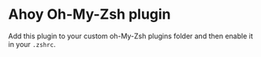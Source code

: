 # Ahoy Oh-My-Zsh plugin

Add this plugin to your custom oh-My-Zsh plugins folder and then enable it in your `.zshrc`.
